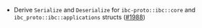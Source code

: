 - Derive `Serialize` and `Deserialize` for `ibc-proto::ibc::core` and `ibc_proto::ibc::applications` structs
  ([#1988](https://github.com/informalsystems/ibc-rs/issues/1988))